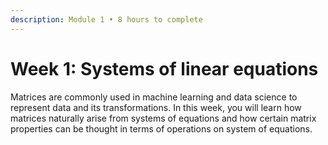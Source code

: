 ```yaml
---
description: Module 1 • 8 hours to complete
---
```


# Week 1: Systems of linear equations

Matrices are commonly used in machine learning and data science to represent data and its transformations. In this week, you will learn how matrices naturally arise from systems of equations and how certain matrix properties can be thought in terms of operations on system of equations.

